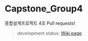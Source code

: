 # Capstone_Group4
종합설계프로젝트 4조
Pull requests!
> development status: [Wiki page](https://github.com/Csoyee/Capstone_Group4/wiki/%EC%A7%84%ED%96%89-%EC%82%AC%ED%95%AD)
